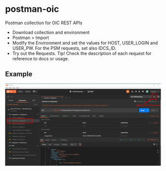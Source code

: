 # postman-oic
Postman collection for OIC REST APIs

* Download collection and environment
* Postman > Import
* Modify the Environment and set the values for HOST, USER_LOGIN and USER_PW. For the PSM requests, set also IDCS_ID.
* Try out the Requests. Tip! Check the description of each request for reference to docs or usage.

Example
---
![Retrieve an Integration](media/retrieve-integration-postman.png)